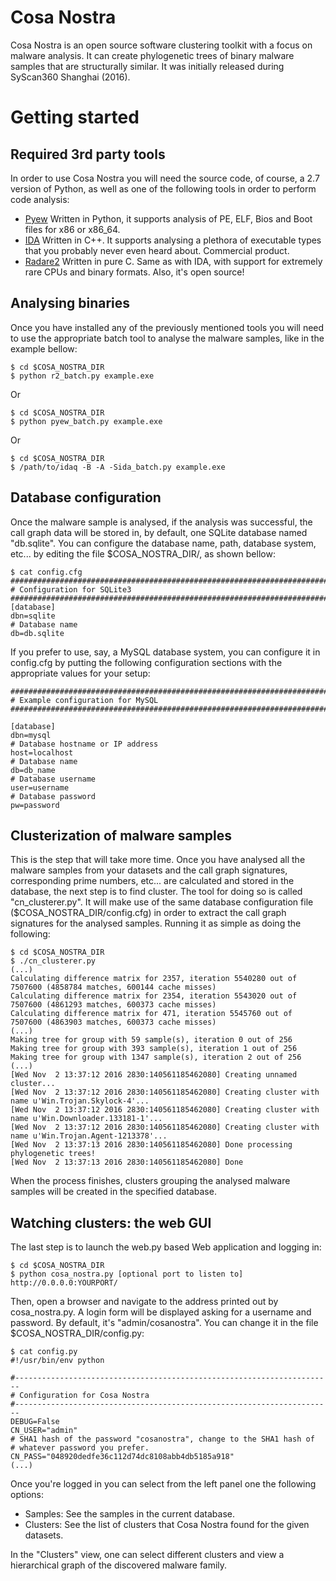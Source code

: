 # Cosa Nostra

Cosa Nostra is an open source software clustering toolkit with a focus on malware analysis. It can create phylogenetic trees of binary malware samples that are structurally similar. It was initially released during SyScan360 Shanghai (2016).

# Getting started

## Required 3rd party tools

In order to use Cosa Nostra you will need the source code, of course, a 2.7 version of Python, as well as one of the following tools in order to perform code analysis:

 * [Pyew](http://github.com/joxeankoret/pyew) Written in Python, it supports analysis of PE, ELF, Bios and Boot files for x86 or x86_64.
 * [IDA](http://www.hex-rays.com) Written in C++. It supports analysing a plethora of executable types that you probably never even heard about. Commercial product.
 * [Radare2](http://rada.re) Written in pure C. Same as with IDA, with support for extremely rare CPUs and binary formats. Also, it's open source!

## Analysing binaries

Once you have installed any of the previously mentioned tools you will need to use the appropriate batch tool to analyse the malware samples, like in the example bellow:

```
$ cd $COSA_NOSTRA_DIR
$ python r2_batch.py example.exe
```

Or

```
$ cd $COSA_NOSTRA_DIR
$ python pyew_batch.py example.exe
```

Or

```
$ cd $COSA_NOSTRA_DIR
$ /path/to/idaq -B -A -Sida_batch.py example.exe
```

## Database configuration

Once the malware sample is analysed, if the analysis was successful, the call graph data will be stored in, by default, one SQLite database named "db.sqlite". You can configure the database name, path, database system, etc... by editing the file $COSA_NOSTRA_DIR/, as shown bellow:

```
$ cat config.cfg 
########################################################################
# Configuration for SQLite3
########################################################################
[database]
dbn=sqlite
# Database name
db=db.sqlite
```

If you prefer to use, say, a MySQL database system, you can configure it in config.cfg by putting the following configuration sections with the appropriate values for your setup:

```
########################################################################
# Example configuration for MySQL
########################################################################

[database]
dbn=mysql
# Database hostname or IP address
host=localhost
# Database name
db=db_name
# Database username
user=username
# Database password
pw=password
```

## Clusterization of malware samples

This is the step that will take more time. Once you have analysed all the malware samples from your datasets and the call graph signatures, corresponding prime numbers, etc... are calculated and stored in the database, the next step is to find cluster. The tool for doing so is called "cn_clusterer.py". It will make use of the same database configuration file ($COSA_NOSTRA_DIR/config.cfg) in order to extract the call graph signatures for the analysed samples. Running it as simple as doing the following:

```
$ cd $COSA_NOSTRA_DIR
$ ./cn_clusterer.py
(...)
Calculating difference matrix for 2357, iteration 5540280 out of 7507600 (4858784 matches, 600144 cache misses)
Calculating difference matrix for 2354, iteration 5543020 out of 7507600 (4861293 matches, 600373 cache misses)
Calculating difference matrix for 471, iteration 5545760 out of 7507600 (4863903 matches, 600373 cache misses)
(...)
Making tree for group with 59 sample(s), iteration 0 out of 256
Making tree for group with 393 sample(s), iteration 1 out of 256
Making tree for group with 1347 sample(s), iteration 2 out of 256
(...)
[Wed Nov  2 13:37:12 2016 2830:140561185462080] Creating unnamed cluster...
[Wed Nov  2 13:37:12 2016 2830:140561185462080] Creating cluster with name u'Win.Trojan.Skylock-4'...
[Wed Nov  2 13:37:12 2016 2830:140561185462080] Creating cluster with name u'Win.Downloader.133181-1'...
[Wed Nov  2 13:37:12 2016 2830:140561185462080] Creating cluster with name u'Win.Trojan.Agent-1213378'...
[Wed Nov  2 13:37:13 2016 2830:140561185462080] Done processing phylogenetic trees!
[Wed Nov  2 13:37:13 2016 2830:140561185462080] Done
```

When the process finishes, clusters grouping the analysed malware samples will be created in the specified database.

## Watching clusters: the web GUI

The last step is to launch the web.py based Web application and logging in:

```
$ cd $COSA_NOSTRA_DIR
$ python cosa_nostra.py [optional port to listen to]
http://0.0.0.0:YOURPORT/
```

Then, open a browser and navigate to the address printed out by cosa_nostra.py. A login form will be displayed asking for a username and password. By default, it's "admin/cosanostra". You can change it in the file $COSA_NOSTRA_DIR/config.py:

```
$ cat config.py
#!/usr/bin/env python

#-----------------------------------------------------------------------
# Configuration for Cosa Nostra
#-----------------------------------------------------------------------
DEBUG=False
CN_USER="admin"
# SHA1 hash of the password "cosanostra", change to the SHA1 hash of
# whatever password you prefer.
CN_PASS="048920dedfe36c112d74dc8108abb4db5185a918"
(...)
```

Once you're logged in you can select from the left panel one the following options:

 * Samples: See the samples in the current database.
 * Clusters: See the list of clusters that Cosa Nostra found for the given datasets.

In the "Clusters" view, one can select different clusters and view a hierarchical graph of the discovered malware family.

